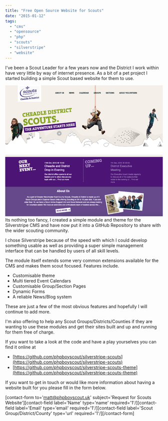 ```yaml
---
title: "Free Open Source Website for Scouts"
date: "2015-01-12"
tags: 
  - "cms"
  - "opensource"
  - "php"
  - "scouts"
  - "silverstripe"
  - "website"
---
```


I've been a Scout Leader for a few years now and the District I work within have very little by way of internet presence. As a bit of a pet project I started building a simple Scout based website for them to use.

[![scouts-snapshot](/assets/images/scouts-snapshot.png)](http://phpboyscout.uk/wp-content/uploads/2015/08/scouts-snapshot.png) <!--more--> Its nothing too fancy, I created a simple module and theme for the Silverstripe CMS and have now put it into a GitHub Repository to share with the wider scouting community.

I chose Silverstripe because of the speed with which I could develop something usable as well as providing a super simple management interface that can be handled by users of all skill levels.

The module itself extends some very common extensions available for the CMS and makes them scout focused. Features include.

- Customisable theme
- Multi tiered Event Calendars
- Customisable Group/Section Pages
- Dynamic Forms
- A reliable News/Blog system

These are just a few of the most obvious features and hopefully I will continue to add more.

I'm also offering to help any Scout Groups/Districts/Counties if they are wanting to use these modules and get their sites built and up and running for them free of charge.

If you want to take a look at the code and have a play yourselves you can find it online at

- [https://github.com/phpboyscout/silverstripe-scouts](https://github.com/phpboyscout/silverstripe-scouts)
- [https://github.com/phpboyscout/silverstripe-scouts-theme](https://github.com/phpboyscout/silverstripe-scouts-theme)

If you want to get in touch or would like more information about having a website built for you please fill in the form below.

\[contact-form to='matt@phpboyscout.uk' subject='Request for Scouts Website'\]\[contact-field label='Name' type='name' required='1'/\]\[contact-field label='Email' type='email' required='1'/\]\[contact-field label='Scout Group/District/County' type='url' required='1'/\]\[/contact-form\]
